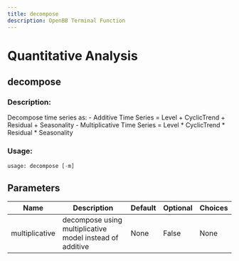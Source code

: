 ```yaml
---
title: decompose
description: OpenBB Terminal Function
---
```


# Quantitative Analysis

## decompose

### Description: 

Decompose time series as: - Additive Time Series = Level + CyclicTrend + Residual + Seasonality - Multiplicative Time Series = Level * CyclicTrend * Residual * Seasonality

### Usage: 
```python
usage: decompose [-m]
```

## Parameters

| Name | Description | Default | Optional | Choices |
| ---- | ----------- | ------- | -------- | ------- |
| multiplicative | decompose using multiplicative model instead of additive | None | False | None |


